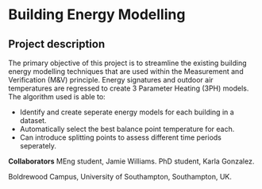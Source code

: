 # Building Energy Modelling

## Project description 
The primary objective of this project is to streamline the existing building energy modelling techniques that are used within the Measurement and Verification (M&V) principle. Energy signatures and outdoor air temperatures are regressed to create 3 Parameter Heating (3PH) models. 
The algorithm used is able to:
- Identify and create seperate energy models for each building in a dataset.
- Automatically select the best balance point temperature for each.
- Can introduce splitting points to assess different time periods seperately.

**Collaborators**
MEng student, Jamie Williams.
PhD student, Karla Gonzalez.

Boldrewood Campus, University of Southampton, Southampton, UK.
